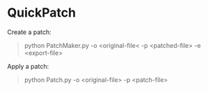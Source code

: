 # QuickPatch

Create a patch:

> python PatchMaker.py -o \<original-file\< -p \<patched-file\> -e \<export-file\>

Apply a patch:

> python Patch.py -o \<original-file\> -p \<patch-file\>
